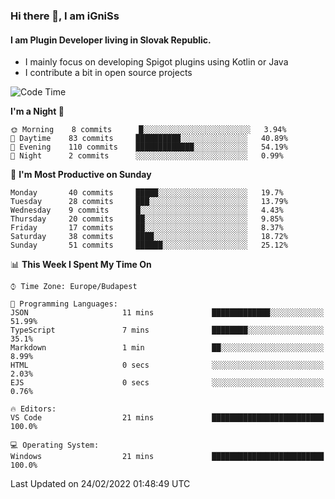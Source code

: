 ### Hi there 👋, I am iGniSs

#### I am Plugin Developer living in Slovak Republic.
- I mainly focus on developing Spigot plugins using Kotlin or Java
- I contribute a bit in open source projects

<!--START_SECTION:waka-->
![Code Time](http://img.shields.io/badge/Code%20Time-778%20hrs%208%20mins-blue)

**I'm a Night 🦉** 

```text
🌞 Morning    8 commits      █░░░░░░░░░░░░░░░░░░░░░░░░   3.94% 
🌆 Daytime    83 commits     ██████████░░░░░░░░░░░░░░░   40.89% 
🌃 Evening    110 commits    █████████████░░░░░░░░░░░░   54.19% 
🌙 Night      2 commits      ░░░░░░░░░░░░░░░░░░░░░░░░░   0.99%

```
📅 **I'm Most Productive on Sunday** 

```text
Monday       40 commits     █████░░░░░░░░░░░░░░░░░░░░   19.7% 
Tuesday      28 commits     ███░░░░░░░░░░░░░░░░░░░░░░   13.79% 
Wednesday    9 commits      █░░░░░░░░░░░░░░░░░░░░░░░░   4.43% 
Thursday     20 commits     ██░░░░░░░░░░░░░░░░░░░░░░░   9.85% 
Friday       17 commits     ██░░░░░░░░░░░░░░░░░░░░░░░   8.37% 
Saturday     38 commits     ████░░░░░░░░░░░░░░░░░░░░░   18.72% 
Sunday       51 commits     ██████░░░░░░░░░░░░░░░░░░░   25.12%

```


📊 **This Week I Spent My Time On** 

```text
⌚︎ Time Zone: Europe/Budapest

💬 Programming Languages: 
JSON                     11 mins             █████████████░░░░░░░░░░░░   51.99% 
TypeScript               7 mins              ████████░░░░░░░░░░░░░░░░░   35.1% 
Markdown                 1 min               ██░░░░░░░░░░░░░░░░░░░░░░░   8.99% 
HTML                     0 secs              ░░░░░░░░░░░░░░░░░░░░░░░░░   2.03% 
EJS                      0 secs              ░░░░░░░░░░░░░░░░░░░░░░░░░   0.76%

🔥 Editors: 
VS Code                  21 mins             █████████████████████████   100.0%

💻 Operating System: 
Windows                  21 mins             █████████████████████████   100.0%

```


 Last Updated on 24/02/2022 01:48:49 UTC
<!--END_SECTION:waka-->